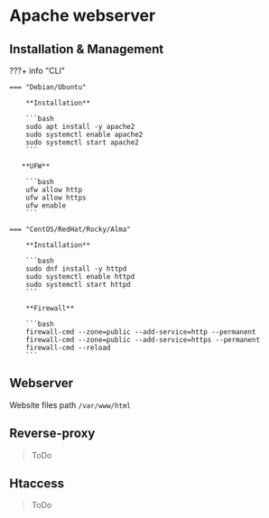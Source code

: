 # Apache webserver

## Installation & Management

???+ info "CLI"

    === "Debian/Ubuntu"

        **Installation**

        ```bash
        sudo apt install -y apache2
        sudo systemctl enable apache2
        sudo systemctl start apache2
        ```

       **UFW**

        ```bash
        ufw allow http
        ufw allow https
        ufw enable
        ```

    === "CentOS/RedHat/Rocky/Alma"

        **Installation**

        ```bash
        sudo dnf install -y httpd
        sudo systemctl enable httpd
        sudo systemctl start httpd
        ```

        **Firewall**

        ```bash
        firewall-cmd --zone=public --add-service=http --permanent
        firewall-cmd --zone=public --add-service=https --permanent
        firewall-cmd --reload
        ```

## Webserver

Website files path `/var/www/html`

## Reverse-proxy

> ToDo

## Htaccess

> ToDo
